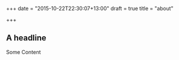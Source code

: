 +++
date = "2015-10-22T22:30:07+13:00"
draft = true
title = "about"

+++

## A headline

Some Content